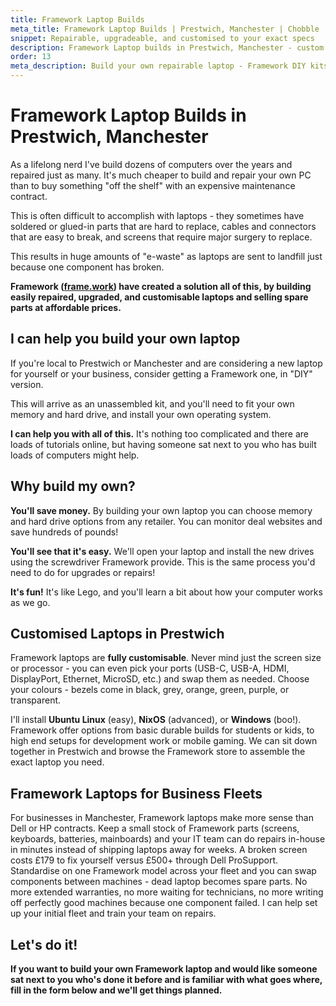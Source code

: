 ```yaml
---
title: Framework Laptop Builds
meta_title: Framework Laptop Builds | Prestwich, Manchester | Chobble
snippet: Repairable, upgradeable, and customised to your exact specs
description: Framework Laptop builds in Prestwich, Manchester - custom upgradeable and repairable laptops
order: 13
meta_description: Build your own repairable laptop - Framework DIY kits - I'll help you assemble it - save money, learn tech - Prestwich laptop builder
---
```


# Framework Laptop Builds in Prestwich, Manchester

As a lifelong nerd I've build dozens of computers over the years and repaired just as many. It's much cheaper to build and repair your own PC than to buy something "off the shelf" with an expensive maintenance contract.

This is often difficult to accomplish with laptops - they sometimes have soldered or glued-in parts that are hard to replace, cables and connectors that are easy to break, and screens that require major surgery to replace.

This results in huge amounts of "e-waste" as laptops are sent to landfill just because one component has broken.

**Framework ([frame.work](https://frame.work)) have created a solution all of this, by building easily repaired, upgraded, and customisable laptops and selling spare parts at affordable prices.**

## I can help you build your own laptop

If you're local to Prestwich or Manchester and are considering a new laptop for yourself or your business, consider getting a Framework one, in "DIY" version.

This will arrive as an unassembled kit, and you'll need to fit your own memory and hard drive, and install your own operating system.

**I can help you with all of this.** It's nothing too complicated and there are loads of tutorials online, but having someone sat next to you who has built loads of computers might help.

## Why build my own?

**You'll save money.** By building your own laptop you can choose memory and hard drive options from any retailer. You can monitor deal websites and save hundreds of pounds!

**You'll see that it's easy.** We'll open your laptop and install the new drives using the screwdriver Framework provide. This is the same process you'd need to do for upgrades or repairs!

**It's fun!** It's like Lego, and you'll learn a bit about how your computer works as we go.

## Customised Laptops in Prestwich

Framework laptops are **fully customisable**. Never mind just the screen size or processor - you can even pick your ports (USB-C, USB-A, HDMI, DisplayPort, Ethernet, MicroSD, etc.) and swap them as needed. Choose your colours - bezels come in black, grey, orange, green, purple, or transparent.

I'll install **Ubuntu Linux** (easy), **NixOS** (advanced), or **Windows** (boo!). Framework offer options from basic durable builds for students or kids, to high end setups for development work or mobile gaming. We can sit down together in Prestwich and browse the Framework store to assemble the exact laptop you need.

## Framework Laptops for Business Fleets

For businesses in Manchester, Framework laptops make more sense than Dell or HP contracts. Keep a small stock of Framework parts (screens, keyboards, batteries, mainboards) and your IT team can do repairs in-house in minutes instead of shipping laptops away for weeks. A broken screen costs £179 to fix yourself versus £500+ through Dell ProSupport. Standardise on one Framework model across your fleet and you can swap components between machines - dead laptop becomes spare parts. No more extended warranties, no more waiting for technicians, no more writing off perfectly good machines because one component failed. I can help set up your initial fleet and train your team on repairs.

## Let's do it!

**If you want to build your own Framework laptop and would like someone sat next to you who's done it before and is familiar with what goes where, fill in the form below and we'll get things planned.**
